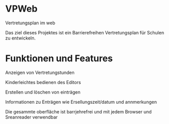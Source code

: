 # VPWeb
Vertretungsplan im web

Das ziel dieses Projektes ist ein Barrierefreihen Vertretungsplan für Schulen zu entwickeln.
# Funktionen und Features

Anzeigen von Vertretungstunden

Kinderleichtes bedienen des Editors

Erstellen und löschen von einträgen

Informationen zu Enträgen wie Ersellungszeit/datum und annmerkungen

Die gesammte oberfläche ist barrjehrefrei und mit jedem Browser und Sreanreader verwendbar
